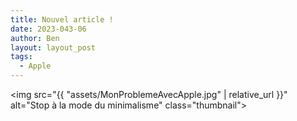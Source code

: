 ```yaml
---
title: Nouvel article !
date: 2023-043-06
author: Ben
layout: layout_post
tags:
  - Apple
---
```


<img src="{{ "assets/MonProblemeAvecApple.jpg" | relative_url }}" alt="Stop à la mode du minimalisme" class="thumbnail">

